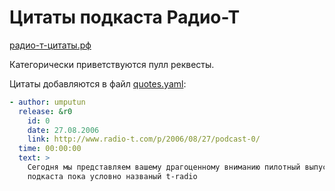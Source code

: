 # Цитаты подкаста Радио-Т
[радио-т-цитаты.рф](http://радио-т-цитаты.рф)

Категорически приветствуются пулл реквесты.


Цитаты добавляются в файл [quotes.yaml](https://github.com/elquatro/rt-quotes/blob/master/quotes.yaml):
```yaml
- author: umputun
  release: &r0
    id: 0
    date: 27.08.2006
    link: http://www.radio-t.com/p/2006/08/27/podcast-0/
  time: 00:00:00
  text: >
    Сегодня мы представляем вашему драгоценному вниманию пилотный выпуск нового
    подкаста пока условно названый t-radio
```
